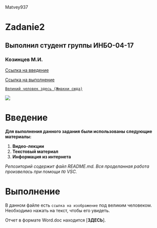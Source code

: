 Matvey937
# Zadanie2
## Выполнил студент группы ИНБО-04-17 
### Козинцев М.И.

[Ссылка на введение](#Введение)

[Ссылка на выполнение](#Выполнение)

[`Великий человек здесь (Жмакни сюда)`](https://www.mirea.ru/upload/iblock/919/5.jpeg)

![](https://upload.wikimedia.org/wikipedia/commons/9/93/MIREA_logo.png)

# Введение

**Для выполнения данного задания были использованы следующие материалы:**

1. **Видео-лекции**
2. **Текстовый материал**
3. **Информация из интернета**

_Репозиторий содержит файл README.md. Вся проделанная работа произвелась при помощи `ПО` VSC._

# Выполнение

В данном файле есть `ссылка на изображение` под великим человеком. Необходимо нажать на текст, чтобы его увидеть. 

Отчет в формате Word.doc находится [**ЗДЕСЬ**].